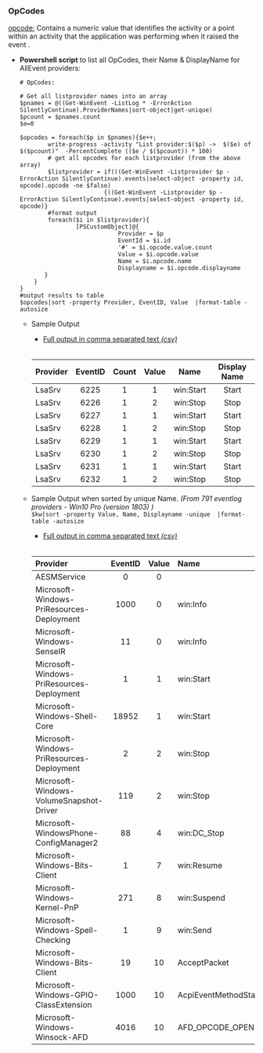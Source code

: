 ### OpCodes ### 
[opcode:](https://docs.microsoft.com/en-us/windows/desktop/WES/eventmanifestschema-opcode-opcodelisttype-element) Contains a numeric value that identifies the activity or a point within an activity that the application was performing 
when it raised the event .

  * **Powershell script** to list all OpCodes, their Name & DisplayName for AllEvent providers:
  
        # OpCodes:

        # Get all listprovider names into an array
        $pnames = @((Get-WinEvent -ListLog * -ErrorAction SilentlyContinue).ProviderNames|sort-object|get-unique)
        $pcount = $pnames.count
        $e=0

        $opcodes = foreach($p in $pnames){$e++;
                write-progress -activity "List provider:$($p) ->  $($e) of $($pcount)"  -PercentComplete (($e / $($pcount)) * 100)
                # get all opcodes for each listprovider (from the above array)            
                $listprovider = if(((Get-WinEvent -Listprovider $p -ErrorAction SilentlyContinue).events|select-object -property id, opcode).opcode -ne $false)
                                {((Get-WinEvent -Listprovider $p -ErrorAction SilentlyContinue).events|select-object -property id, opcode)}
                #format output
                foreach($i in $listprovider){
                        [PSCustomObject]@{
                                    Provider = $p
                                    EventId = $i.id
                                    '#' = $i.opcode.value.count
                                    Value = $i.opcode.value
                                    Name = $i.opcode.name
                                    Displayname = $i.opcode.displayname
               }
            }
        }
        #output results to table
        $opcodes|sort -property Provider, EventID, Value  |format-table -autosize
           

      * Sample Output<br> 
           * [Full output in comma separated text *(csv)*](https://raw.githubusercontent.com/kacos2000/Win10/master/EventLogs/OpCodes.csv)<br><br>
           

         Provider | EventID | Count | Value | Name  | Display Name 
         :---- | :--: | :---: | :---: | :---:  | :---:
         LsaSrv | 6225 | 1 | 1 | win:Start | Start    
         LsaSrv | 6226 | 1 | 2 | win:Stop | Stop   
         LsaSrv | 6227 | 1 | 1 | win:Start | Start   
         LsaSrv | 6228 | 1 | 2 | win:Stop | Stop
         LsaSrv | 6229 | 1 | 1 | win:Start | Start 
         LsaSrv | 6230 | 1 | 2 | win:Stop | Stop
         LsaSrv | 6231 | 1 | 1 | win:Start  | Start
         LsaSrv | 6232 | 1 | 2 | win:Stop | Stop    


       * Sample Output when sorted by unique Name. *(From 791 eventlog providers - Win10 Pro (version 1803) )*<br>
         `$kw|sort -property Value, Name, Displayname -unique  |format-table -autosize`<br>
            * [Full output in comma separated text *(csv)*](https://raw.githubusercontent.com/kacos2000/Win10/master/EventLogs/OpCodes2.csv)<br><br>
            
            

         | Provider| EventID | Value | Name | DisplayName 
         | :----- | :----: | :----:| :----- |  :-----
         | AESMService| 0 | 0|  |  
         | Microsoft-Windows-PriResources-Deployment| 1000 | 0| win:Info |  
         | Microsoft-Windows-SenseIR| 11 | 0| win:Info | Info 
         | Microsoft-Windows-PriResources-Deployment| 1 | 1| win:Start |  
         | Microsoft-Windows-Shell-Core| 18952 | 1| win:Start | Start 
         | Microsoft-Windows-PriResources-Deployment| 2 | 2| win:Stop |  
         | Microsoft-Windows-VolumeSnapshot-Driver| 119 | 2| win:Stop | Stop 
         | Microsoft-WindowsPhone-ConfigManager2| 88 | 4| win:DC_Stop | DCStop 
         | Microsoft-Windows-Bits-Client| 1 | 7| win:Resume | Resume 
         | Microsoft-Windows-Kernel-PnP| 271 | 8| win:Suspend | Suspend 
         | Microsoft-Windows-Spell-Checking| 1 | 9| win:Send | Send 
         | Microsoft-Windows-Bits-Client| 19 | 10| AcceptPacket | replying to an incoming request 
         | Microsoft-Windows-GPIO-ClassExtension| 1000 | 10| AcpiEventMethodStart |  
         | Microsoft-Windows-Winsock-AFD| 4016 | 10| AFD_OPCODE_OPEN | Open 

       


